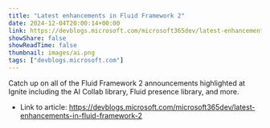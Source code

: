 ```yaml
---
title: "Latest enhancements in Fluid Framework 2"
date: 2024-12-04T20:00:14+00:00
link: https://devblogs.microsoft.com/microsoft365dev/latest-enhancements-in-fluid-framework-2
showShare: false
showReadTime: false
thumbnail: images/ai.png
tags: ["devblogs.microsoft.com"]
---
```

Catch up on all of the Fluid Framework 2 announcements highlighted at Ignite including the AI Collab library, Fluid presence library, and more.

- Link to article: https://devblogs.microsoft.com/microsoft365dev/latest-enhancements-in-fluid-framework-2